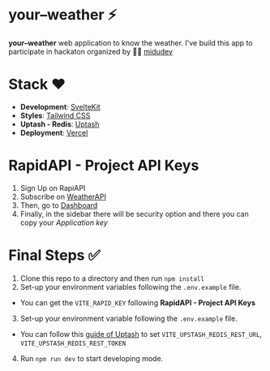 # your–weather ⚡️

**your–weather** web application to know the weather.
I've build this app to participate in hackaton organized by 👨‍💻 [midudev](https://twitch.tv/midudev) 

# Stack ❤️

- **Development**: [SvelteKit](https://kit.svelte.dev/)
- **Styles**: [Tailwind CSS](https://chakra-ui.com/guides/first-steps)
- **Uptash - Redis**: [Uptash](https://upstash.com/)
- **Deployment**: [Vercel](https://vercel.com)

# RapidAPI - Project API Keys

1. Sign Up on RapiAPI
2. Subscribe on [WeatherAPI](https://rapidapi.com/weatherapi/api/weatherapi-com/)
3. Then, go to [Dashboard](https://rapidapi.com/developer/dashboard)
4. Finally, in the sidebar there will be security option and there you can copy your *Application key*

# Final Steps ✅

1. Clone this repo to a directory and then run `npm install`
2. Set-up your environment variables following the `.env.example` file.
  - You can get the `VITE_RAPID_KEY` following **RapidAPI - Project API Keys**
3. Set-up your environment variable following the `.env.example` file. 
  - You can follow this [guide of Uptash](https://docs.upstash.com/redis/account/developerapi) to set `VITE_UPSTASH_REDIS_REST_URL`, `VITE_UPSTASH_REDIS_REST_TOKEN`
4. Run `npm run dev` to start developing mode.
